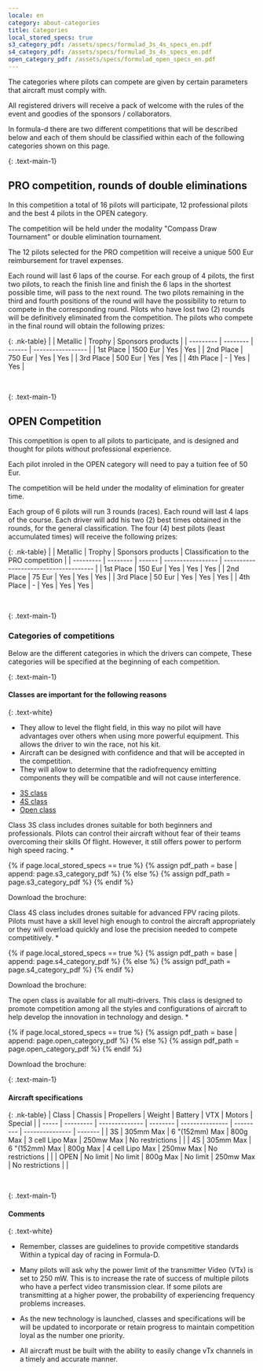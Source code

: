 ```yaml
---
locale: en
category: about-categories
title: Categories
local_stored_specs: true
s3_category_pdf: /assets/specs/formulad_3s_4s_specs_en.pdf
s4_category_pdf: /assets/specs/formulad_3s_4s_specs_en.pdf
open_category_pdf: /assets/specs/formulad_open_specs_en.pdf
---
```


The categories where pilots can compete are given
by certain parameters that aircraft must comply with.

All registered drivers will receive a pack of
welcome with the rules of the event and
goodies of the sponsors / collaborators.

In formula-d there are two different competitions that will be
described below and each
of them should be classified within each of the
following categories shown on this page.

{: .text-main-1}
## PRO competition, rounds of double eliminations

In this competition a total of 16 pilots will participate,
12 professional pilots and the best 4 pilots in the OPEN category.

The competition will be held under the modality
"Compass Draw Tournament" or double elimination tournament.

The 12 pilots selected for the PRO competition will
receive a unique 500 Eur reimbursement for travel expenses.

Each round will last 6 laps of the course.
For each group of 4 pilots, the first two pilots, to reach the finish line and finish the 6 laps in the shortest possible time, will pass to
the next round.
The two pilots remaining in the third and fourth positions of the round will have the possibility
to return to compete in the corresponding round.
Pilots who have lost two (2) rounds will be definitively eliminated from the competition.
The pilots who compete in the final round will obtain the following prizes:

{: .nk-table}
|           | Metallic | Trophy | Sponsors products |
| --------- | -------- | ------ | ----------------- |
| 1st Place | 1500 Eur | Yes    | Yes               |
| 2nd Place | 750 Eur  | Yes    | Yes               |
| 3rd Place | 500 Eur  | Yes    | Yes               |
| 4th Place | -        | Yes    | Yes               |

<br/>

{: .text-main-1}
## OPEN Competition

This competition is open to all pilots to participate,
and is designed and thought for pilots without professional experience.

Each pilot inroled in the OPEN category will
need to pay a tuition fee of 50 Eur.

The competition will be held under the modality
of elimination for greater time.

Each group of 6 pilots will run 3 rounds (races).
Each round will last 4 laps of the course.
Each driver will add his two (2) best times obtained in the rounds, for the general classification.
The four (4) best pilots (least accumulated times) will receive the following prizes:

{: .nk-table}
|           | Metallic | Trophy | Sponsors products | Classification to the PRO competition |
| --------- | -------- | ------ | ----------------- | ------------------------------------- |
| 1st Place | 150 Eur  | Yes    | Yes               | Yes                                   |
| 2nd Place | 75 Eur   | Yes    | Yes               | Yes                                   |
| 3rd Place | 50 Eur   | Yes    | Yes               | Yes                                   |
| 4th Place | -        | Yes    | Yes               | Yes                                   |

<br/>


{: .text-main-1}
### Categories of competitions

Below are the different categories in which the drivers can compete,
These categories will be specified at the beginning of each competition.


{: .text-main-1}
#### Classes are important for the following reasons

{: .text-white}
+ They allow to level the flight field, in this way no pilot
will have advantages over others when using more powerful equipment.
This allows the driver to win the race, not his kit.
+ Aircraft can be designed with confidence and
that will be accepted in the competition.
+ They will allow to determine that the radiofrequency emitting components
they will be compatible and will not cause interference.

<div class="nk-tabs">
  <ul class="nav nav-tabs nav-tabs-fill" role="tablist">
    <li class="nav-item">
      <a class="nav-link active" href="#tabs-1-1" role="tab" data-toggle="tab">3S class</a>
    </li>
    <li class="nav-item">
      <a class="nav-link" href="#tabs-1-2" role="tab" data-toggle="tab">4S class</a>
    </li>
    <li class="nav-item">
      <a class="nav-link" href="#tabs-1-3" role="tab" data-toggle="tab">Open class</a>
    </li>
  </ul>
<div class="tab-content">
  <div role="tabpanel" class="tab-pane fade show active" id="tabs-1-1">
    <div class="nk-gap"></div>
    <p>
Class 3S class includes drones suitable for both beginners and professionals.
Pilots can control their aircraft without fear of their teams overcoming their skills
Of flight. However, it still offers power to perform
high speed racing.
*
</p>
{% if page.local_stored_specs == true %}
{% assign pdf_path = base | append: page.s3_category_pdf %}
{% else %}
{% assign pdf_path = page.s3_category_pdf %}
{% endif %}
    <p>Download the brochure:
    <a class="nk-social-twitter" target="_blank" href="{{ pdf_path }}" target="_blank">
      <span class="fa fa-download"></span>
    </a>
    </p>
    <div class="nk-gap"></div>
  </div>
  <div role="tabpanel" class="tab-pane fade" id="tabs-1-2">
    <div class="nk-gap"></div>
<p>
Class 4S class includes drones suitable for advanced FPV racing pilots.
Pilots must have a skill level high enough to
control the aircraft appropriately or they will overload quickly and lose
the precision needed to compete competitively.
*
</p>
{% if page.local_stored_specs == true %}
{% assign pdf_path = base | append: page.s4_category_pdf %}
{% else %}
{% assign pdf_path = page.s4_category_pdf %}
{% endif %}
    <p>Download the brochure:
    <a class="nk-social-twitter" target="_blank" href="{{ pdf_path }}" target="_blank">
      <span class="fa fa-download"></span>
    </a>
    </p>
    <div class="nk-gap"></div>
  </div>
  <div role="tabpanel" class="tab-pane fade" id="tabs-1-3">
    <div class="nk-gap"></div>
    <p>
The open class is available for all multi-drivers.
This class is designed to promote competition among all
the styles and configurations of aircraft to help develop
the innovation in technology and design.
*
</p>
{% if page.local_stored_specs == true %}
{% assign pdf_path = base | append: page.open_category_pdf %}
{% else %}
{% assign pdf_path = page.open_category_pdf %}
{% endif %}
    <p>Download the brochure:
    <a class="nk-social-twitter" target="_blank" href="{{ pdf_path }}" target="_blank">
      <span class="fa fa-download"></span>
    </a>
    </p>
    <div class="nk-gap"></div>
  </div>
</div>
</div>


{: .text-main-1}
#### Aircraft specifications

{: .nk-table}
| Class | Chassis   | Propellers     | Weight   | Battery         | VTX       | Motors          | Special |
| ----- | --------- | -------------- | -------- | --------------- | --------- | --------------- | ------- |
| 3S    | 305mm Max | 6 "(152mm) Max | 800g Max | 3 cell Lipo Max | 250mw Max | No restrictions |         |
| 4S    | 305mm Max | 6 "(152mm) Max | 800g Max | 4 cell Lipo Max | 250mw Max | No restrictions |         |
| OPEN  | No limit  | No limit       | 800g Max | No limit        | 250mw Max | No restrictions |         |

<br/>


{: .text-main-1}
#### Comments

{: .text-white}
+ Remember, classes are guidelines to provide competitive standards
Within a typical day of racing in Formula-D.

+ Many pilots will ask why the power limit of the transmitter
Video (VTx) is set to 250 mW. This is to increase the rate
of success of multiple pilots who have a perfect video transmission
clear. If some pilots are transmitting at a higher power, the
probability of experiencing frequency problems increases.

+ As the new technology is launched, classes and specifications will be
will be updated to incorporate or retain progress to maintain competition
loyal as the number one priority.

+ All aircraft must be built with the ability to easily change
vTx channels in a timely and accurate manner.






























